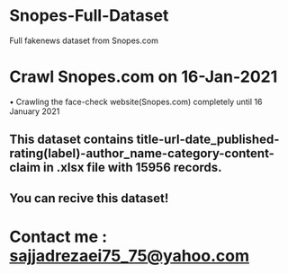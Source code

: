 # Snopes-Full-Dataset
Full fakenews dataset from Snopes.com

# Crawl Snopes.com on 16-Jan-2021

•	Crawling the face-check website(Snopes.com) completely until 16 January 2021


## This dataset contains title-url-date_published-rating(label)-author_name-category-content-claim in .xlsx file with 15956 records.

## You can recive this dataset! 
# Contact me : sajjadrezaei75_75@yahoo.com

